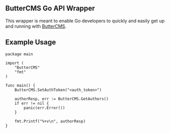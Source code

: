 ## ButterCMS Go API Wrapper
This wrapper is meant to enable Go developers to quickly and easily get up and running with [ButterCMS](https://buttercms.com/).

## Example Usage
```
package main

import (
	"ButterCMS"
	"fmt"
)

func main() {
	ButterCMS.SetAuthToken("<auth_token>")

	authorResp, err := ButterCMS.GetAuthors()
	if err != nil {
		panic(err.Error())
	}

	fmt.Printf("%+v\n", authorResp)
}

```
